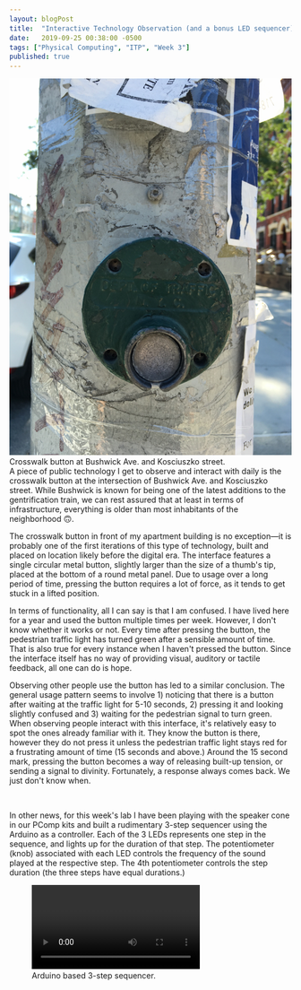 ```yaml
---
layout: blogPost
title:  "Interactive Technology Observation (and a bonus LED sequencer)"
date:   2019-09-25 00:38:00 -0500
tags: ["Physical Computing", "ITP", "Week 3"]
published: true
---
```


<figure style="margin: 0;">
  <img class="img-row-2" src="/assets/images/blog/2019-09-25-technology-observation/1.jpg" alt="Crosswalk button at Bushwick Ave. and Kosciuszko street."/>
  <figcaption>
    Crosswalk button at Bushwick Ave. and Kosciuszko street.
  </figcaption>
</figure>
A piece of public technology I get to observe and interact with daily is the crosswalk button at the intersection of Bushwick Ave. and Kosciuszko street. While Bushwick is known for being one of the latest additions to the gentrification train, we can rest assured that at least in terms of infrastructure, everything is older than most inhabitants of the neighborhood 🙃.

The crosswalk button in front of my apartment building is no exception—it is probably one of the first iterations of this type of technology, built and placed on location likely before the digital era. The interface features a single circular metal button, slightly larger than the size of a thumb's tip, placed at the bottom of a round metal panel. Due to usage over a long period of time, pressing the button requires a lot of force, as it tends to get stuck in a lifted position.

In terms of functionality, all I can say is that I am confused. I have lived here for a year and used the button multiple times per week. However, I don't know whether it works or not. Every time after pressing the button, the pedestrian traffic light has turned green after a sensible amount of time. That is also true for every instance when I haven't pressed the button. Since the interface itself has no way of providing visual, auditory or tactile feedback, all one can do is hope. 

Observing other people use the button has led to a similar conclusion. The general usage pattern seems to involve 1) noticing that there is a button after waiting at the traffic light for 5-10 seconds, 2) pressing it and looking slightly confused and 3) waiting for the pedestrian signal to turn green. When observing people interact with this interface, it's relatively easy to spot the ones already familiar with it. They know the button is there, however they do not press it unless the pedestrian traffic light stays red for a frustrating amount of time (15 seconds and above.) Around the 15 second mark, pressing the button becomes a way of releasing built-up tension, or sending a signal to divinity. Fortunately, a response always comes back. We just don't know when.

<br/>

In other news, for this week's lab I have been playing with the speaker cone in our PComp kits and built a rudimentary 3-step sequencer using the Arduino as a controller. Each of the 3 LEDs represents one step in the sequence, and lights up for the duration of that step. The potentiometer (knob) associated with each LED controls the frequency of the sound played at the respective step. The 4th potentiometer controls the step duration (the three steps have equal durations.)

<figure>
  <video src="/assets/images/blog/2019-09-25-technology-observation/2.mp4" preload controls loop alt="Arduino based 3-step sequencer."></video>
  <figcaption>
    Arduino based 3-step sequencer.
  </figcaption>
</figure>
